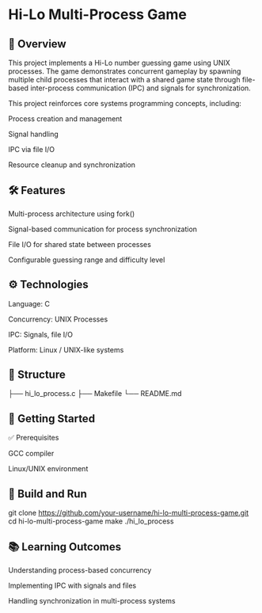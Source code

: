 # Hi-Lo Multi-Process Game

## 📌 Overview

This project implements a Hi-Lo number guessing game using UNIX processes. The game demonstrates concurrent gameplay by spawning multiple child processes that interact with a shared game state through file-based inter-process communication (IPC) and signals for synchronization.

This project reinforces core systems programming concepts, including:

Process creation and management

Signal handling

IPC via file I/O

Resource cleanup and synchronization

## 🛠 Features

Multi-process architecture using fork()

Signal-based communication for process synchronization

File I/O for shared state between processes

Configurable guessing range and difficulty level

## ⚙️ Technologies

Language: C

Concurrency: UNIX Processes

IPC: Signals, file I/O

Platform: Linux / UNIX-like systems

## 📂 Structure
├── hi_lo_process.c
├── Makefile
└── README.md

## 🚀 Getting Started
✅ Prerequisites

GCC compiler

Linux/UNIX environment

## 🔧 Build and Run
git clone https://github.com/your-username/hi-lo-multi-process-game.git
cd hi-lo-multi-process-game
make
./hi_lo_process

## 📚 Learning Outcomes

Understanding process-based concurrency

Implementing IPC with signals and files

Handling synchronization in multi-process systems
